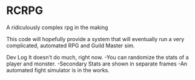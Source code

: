 # RCRPG
A ridiculously complex rpg in the making

This code will hopefully provide a system that will eventually run a very complicated, automated RPG
and Guild Master sim.

Dev Log
It doesn't do much, right now. 
-You can randomize the stats of a player and monster.
-Secondary Stats are shown in separate frames
-An automated fight simulator is in the works.
